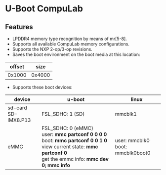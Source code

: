 # U-Boot CompuLab

## Features
* LPDDR4 memory type recognition by means of mr[5-8].
* Supports all available CompuLab memory configurations.
* Supports the NXP 2-op/3-op revisions.
* Saves the boot environment on the boot media at this location:

| offset | size |
|---|---|
| 0x1000 | 0x4000 |

* Supports these boot devices:

| device | u-boot | linux | 
|---|---|---|
|sd-card<br>SD-iMX8.P13|FSL_SDHC: 1 (SD)|mmcblk1|
|eMMC|FSL_SDHC: 0 (eMMC)<br>user: **mmc partconf 0 0 0 0**<br>boot: **mmc partconf 0 0 1 0**<br>view current state: **mmc partconf 0**<br>get the emmc info: **mmc dev 0; mmc info**<br>|user: mmcblk0<br>boot: mmcblk0boot0|
